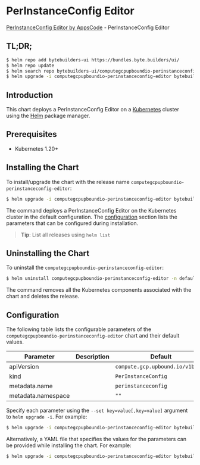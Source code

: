 # PerInstanceConfig Editor

[PerInstanceConfig Editor by AppsCode](https://byte.builders) - PerInstanceConfig Editor

## TL;DR;

```bash
$ helm repo add bytebuilders-ui https://bundles.byte.builders/ui/
$ helm repo update
$ helm search repo bytebuilders-ui/computegcpupboundio-perinstanceconfig-editor --version=v0.4.18
$ helm upgrade -i computegcpupboundio-perinstanceconfig-editor bytebuilders-ui/computegcpupboundio-perinstanceconfig-editor -n default --create-namespace --version=v0.4.18
```

## Introduction

This chart deploys a PerInstanceConfig Editor on a [Kubernetes](http://kubernetes.io) cluster using the [Helm](https://helm.sh) package manager.

## Prerequisites

- Kubernetes 1.20+

## Installing the Chart

To install/upgrade the chart with the release name `computegcpupboundio-perinstanceconfig-editor`:

```bash
$ helm upgrade -i computegcpupboundio-perinstanceconfig-editor bytebuilders-ui/computegcpupboundio-perinstanceconfig-editor -n default --create-namespace --version=v0.4.18
```

The command deploys a PerInstanceConfig Editor on the Kubernetes cluster in the default configuration. The [configuration](#configuration) section lists the parameters that can be configured during installation.

> **Tip**: List all releases using `helm list`

## Uninstalling the Chart

To uninstall the `computegcpupboundio-perinstanceconfig-editor`:

```bash
$ helm uninstall computegcpupboundio-perinstanceconfig-editor -n default
```

The command removes all the Kubernetes components associated with the chart and deletes the release.

## Configuration

The following table lists the configurable parameters of the `computegcpupboundio-perinstanceconfig-editor` chart and their default values.

|     Parameter      | Description |                   Default                   |
|--------------------|-------------|---------------------------------------------|
| apiVersion         |             | <code>compute.gcp.upbound.io/v1beta1</code> |
| kind               |             | <code>PerInstanceConfig</code>              |
| metadata.name      |             | <code>perinstanceconfig</code>              |
| metadata.namespace |             | <code>""</code>                             |


Specify each parameter using the `--set key=value[,key=value]` argument to `helm upgrade -i`. For example:

```bash
$ helm upgrade -i computegcpupboundio-perinstanceconfig-editor bytebuilders-ui/computegcpupboundio-perinstanceconfig-editor -n default --create-namespace --version=v0.4.18 --set apiVersion=compute.gcp.upbound.io/v1beta1
```

Alternatively, a YAML file that specifies the values for the parameters can be provided while
installing the chart. For example:

```bash
$ helm upgrade -i computegcpupboundio-perinstanceconfig-editor bytebuilders-ui/computegcpupboundio-perinstanceconfig-editor -n default --create-namespace --version=v0.4.18 --values values.yaml
```
